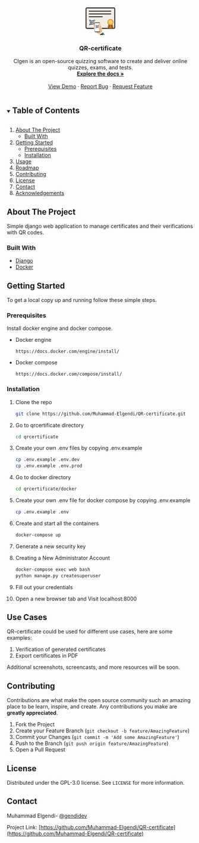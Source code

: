 <!-- PROJECT LOGO -->
<br />
<p align="center">
  <a href="https://github.com/Muhammad-Elgendi/QR-certificate">
    <img src="favicon.png" alt="Logo" width="80" height="80">
  </a>

  <h3 align="center">QR-certificate</h3>

  <p align="center">
    CIgen is an open-source quizzing software to create and deliver online quizzes, exams, and tests.
    <br />
    <a href="https://github.com/Muhammad-Elgendi/QR-certificate"><strong>Explore the docs »</strong></a>
    <br />
    <br />
    <a href="https://github.com/Muhammad-Elgendi/QR-certificate">View Demo</a>
    ·
    <a href="https://github.com/Muhammad-Elgendi/QR-certificate/issues">Report Bug</a>
    ·
    <a href="https://github.com/Muhammad-Elgendi/QR-certificate/issues">Request Feature</a>
  </p>
</p>



<!-- TABLE OF CONTENTS -->
<details open="open">
  <summary><h2 style="display: inline-block">Table of Contents</h2></summary>
  <ol>
    <li>
      <a href="#about-the-project">About The Project</a>
      <ul>
        <li><a href="#built-with">Built With</a></li>
      </ul>
    </li>
    <li>
      <a href="#getting-started">Getting Started</a>
      <ul>
        <li><a href="#prerequisites">Prerequisites</a></li>
        <li><a href="#installation">Installation</a></li>
      </ul>
    </li>
    <li><a href="#usage">Usage</a></li>
    <li><a href="#roadmap">Roadmap</a></li>
    <li><a href="#contributing">Contributing</a></li>
    <li><a href="#license">License</a></li>
    <li><a href="#contact">Contact</a></li>
    <li><a href="#acknowledgements">Acknowledgements</a></li>
  </ol>
</details>



<!-- ABOUT THE PROJECT -->
## About The Project
Simple django web application to manage certificates and their verifications with QR codes.

### Built With

* [Django](https://www.djangoproject.com/)
* [Docker](https://www.docker.com/)


<!-- GETTING STARTED -->
## Getting Started

To get a local copy up and running follow these simple steps.

### Prerequisites

Install docker engine and docker compose.
* Docker engine
  ```
  https://docs.docker.com/engine/install/
  ```
* Docker compose
  ```
  https://docs.docker.com/compose/install/
  ```
### Installation

1. Clone the repo
   ```sh
   git clone https://github.com/Muhammad-Elgendi/QR-certificate.git
   ```
2. Go to qrcertificate directory
   ```sh
   cd qrcertificate
   ```
3. Create your own .env files by copying .env.example
   ```sh
   cp .env.example .env.dev
   cp .env.example .env.prod
   ```
4. Go to docker directory
   ```sh
   cd qrcertificate/docker
   ```
5. Create your own .env file for docker compose by copying .env.example
   ```sh
   cp .env.example .env
   ```
6. Create and start all the containers
   ```sh
   docker-compose up
   ```
7. Generate a new security key

8. Creating a New Administrator Account
    ```sh
   docker-compose exec web bash
   python manage.py createsuperuser
   ```
9. Fill out your credentials

10. Open a new browser tab and Visit localhost:8000




<!-- Use Cases -->
## Use Cases

QR-certificate could be used for different use cases, here are some examples:

1. Verification of generated certificates
2. Export certificates in PDF

Additional screenshots, screencasts, and more resources will be soon.

<!-- CONTRIBUTING -->
## Contributing

Contributions are what make the open source community such an amazing place to be learn, inspire, and create. Any contributions you make are **greatly appreciated**.

1. Fork the Project
2. Create your Feature Branch (`git checkout -b feature/AmazingFeature`)
3. Commit your Changes (`git commit -m 'Add some AmazingFeature'`)
4. Push to the Branch (`git push origin feature/AmazingFeature`)
5. Open a Pull Request



<!-- LICENSE -->
## License

Distributed under the GPL-3.0 license. See `LICENSE` for more information.



<!-- CONTACT -->
## Contact

Muhammad Elgendi- [@gendidev](https://twitter.com/@gendidev)

Project Link: [https://github.com/Muhammad-Elgendi/QR-certificate](https://github.com/Muhammad-Elgendi/QR-certificate)
